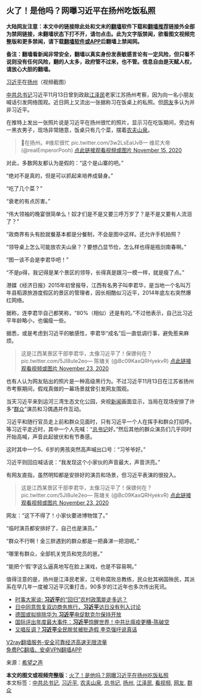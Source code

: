  <h2>火了！是他吗？网曝习近平在扬州吃饭私照</h2> <p class="notice"><b>大陆网友注意：本文中的链接除此处和文末的<a href="https://github.com/bannedbook/fanqiang" >翻墙</a>软件下载和<a href="https://github.com/killgcd/justmysocks/blob/master/README.md">翻墙推荐</a>链接外全部为禁网链接，未翻墙状态下打不开，请勿点击。此为文字版禁闻，欲看图文视频完整版和更多禁闻，请下载<a href="https://github.com/bannedbook/fanqiang">翻墙软件或APP</a>后翻墙上禁闻网。</p><p>备注：翻墙看新闻非常安全，翻墙以真实身份发表敏感言论有一定风险，但只看不说则没有任何风险，翻的人太多，政府管不过来，也不管。信息自由是天赋人权，请放心大胆的翻墙。</b></p>  <div class="entry"> <p id="conimg"><a href="https://www.bannedbook.org/bnews/tag/%e4%b9%a0%e8%bf%91%e5%b9%b3/" class="st_tag internal_tag" rel="tag" title="标签 习近平 下的日志">习近平</a>在<a href="https://www.bannedbook.org/bnews/tag/%e6%89%ac%e5%b7%9e/" class="st_tag internal_tag" rel="tag" title="标签 扬州 下的日志">扬州</a>（视频截图）</p> <p><a href="https://www.bannedbook.org/bnews/tag/%e4%b8%ad%e5%85%b1%e6%80%bb%e4%b9%a6%e8%ae%b0/" class="st_tag internal_tag" rel="tag" title="标签 中共总书记 下的日志">中共总书记</a>习近平11月13日曾到政敌<a href="https://www.bannedbook.org/bnews/tag/%e6%b1%9f%e6%b3%bd%e6%b0%91/" class="st_tag internal_tag" rel="tag" title="标签 江泽民 下的日志">江泽民</a>老家江苏扬州考察，因为向一名小朋友喊话引发网络围观。近日网上又流出一张据称习在饭桌上的私照。但<a href="https://www.bannedbook.org/bnews/tag/%e7%bd%91%e5%8f%8b/" class="st_tag internal_tag" rel="tag" title="标签 网友 下的日志">网友</a>多认为并非习近平。</p> <p>在推特上发出一张照片说是习近平在扬州很忙的照片，显示习在吃饭期间，旁边有一黑衣男子，现场非常随意，饭桌只有几个菜，摆着<a href="https://www.bannedbook.org/bnews/tag/%E5%86%9C%E5%A4%AB%E5%B1%B1%E6%B3%89/" class="st_tag internal_tag" rel="tag" title="标签 农夫山泉 下的日志">农夫山泉</a>。</p> <blockquote><p>🐻在扬州。#维尼很忙 pic.twitter.com/3w2LsEaUvB— 维尼大帝 (@realEmperorPooh) <a href="https://twitter.com/realEmperorPooh/status/1327941691953692672?ref_src=twsrc%5Etfw">点此链接观看视频或图片 November 15, 2020</a></p></blockquote> <p>对此，多数网友都认为是假的：“这个是山寨的吧。”</p> <p>“绝对不是真的，但是可以抓起来培养成替身。”</p> <p>“吃了几个菜？”</p>  <p>“衰老的有点厉害。”</p> <p>“伟大领袖的晚宴很简单么！奴才们是不是又要三呼万岁了？是不是又要有人流泪了？”</p> <p>“政商界有头有脸就餐基本都是分餐制，不会是图中这样。还允许手机拍照？</p> <p>“领导桌上怎么可能放农夫山泉？？要想凸显节俭，怎么样也得是瓶剑南春啊。”</p> <p>“图一该不会是李君华吧！”</p> <p>“不是p得，我记得是某个景区的领导，长得真是跟习一模一样，就是瘦了点。”</p> <p>港媒《经济日报》2015年初曾报导，江西有名男子叫李君华，是当地一个名叫万年县稻源旅游度假区的景区的管理者，因长相酷似习近平，2014年底左右突然爆红网络。</p>  <p>据称，连李君华自己都笑称，“80%（相似）还是有的。”不过他表示，自己比习近平年龄略小，也偏瘦一些。</p> <p>据悉，或是考虑到习近平的敏感性，李君华“成名”后一直低调行事，避免惹来麻烦。</p> <blockquote><p>这是江西某景区干部李君华，太像习近平了！保镖何在？ pic.twitter.com/5JI8uIe2eo— 陈塘关 (@Bc09KaxQRHyekvR) <a href="https://twitter.com/Bc09KaxQRHyekvR/status/1330847081657819136?ref_src=twsrc%5Etfw">点此链接观看视频或图片 November 23, 2020</a></p></blockquote> <p>也有人认为网友贴出的照片是一种高级黑行为。不过习近平11月13日在江苏省扬州市考察期间，假戏真做的一幕场景就曾引发网友围观。</p> <p>当天习近平来到运河三湾生态文化公园，央视<span class='wp_keywordlink_affiliate'><a href="https://www.bannedbook.org/" title="新闻">新闻</a></span>画面显示，当局在现场安排了许多“<a href="https://www.bannedbook.org/bnews/tag/%E7%BE%A4%E4%BC%97/" class="st_tag internal_tag" rel="tag" title="标签 群众 下的日志">群众</a>”演员和习偶遇并作互动。</p> <p>习近平和随行官员走上前和群众见面时，只有习近平一个人在挥手和群众打招呼。等习近平走近时，其中一个人先喊：“<a href="https://www.bannedbook.org/bnews/tag/%E6%80%BB%E4%B9%A6%E8%AE%B0/" class="st_tag internal_tag" rel="tag" title="标签 总书记 下的日志">总书记</a>好。”然后其他的群众演员们几乎同时开始高喊，声音此起彼伏和有节奏感。</p> <p>这时其中一个5、6岁的男孩突然高声喊出口号：“习爷爷好。”</p>  <p>习近平则回应喊话说：“我发现这个小家伙的声音最大，声音洪亮。”</p> <p>有网友直指，虽然明知都是安排好的演员和场景，但习近平表演的很投入。</p> <blockquote><p>这是江西某景区干部李君华，太像习近平了！保镖何在？ pic.twitter.com/5JI8uIe2eo— 陈塘关 (@Bc09KaxQRHyekvR) <a href="https://twitter.com/Bc09KaxQRHyekvR/status/1330847081657819136?ref_src=twsrc%5Etfw">点此链接观看视频或图片 November 23, 2020</a></p></blockquote> <p>网友：“这下不得了！小家伙要进博物馆了。”</p> <p>“临时演员都安排好了，自己也是演员。”</p> <p>“群众不行啊！金三胖遇到的群众都是一把鼻涕一把泪呢。”</p> <p>“哪里有群众，全部机关党员和党员的崽。”</p>  <p>“能把个‘假’字这么逼真地写在脸上演戏，也是不容易啊。”</p> <p>值得注意的是，扬州是江泽民老家，江号称腐败总教练，民众批其祸国殃民，其派系在早几年一度被习近平沉重打击，90多岁的江近年也多次传出死讯。</p> <ul class='op-related-articles' title='相关阅读'> <li><a href='https://www.bannedbook.org/bnews/worldnews/20201125/1436542.html' target='_blank'>时事大家谈: <b>习近平</b>的“回归”农村政策能走多远？</a></li> <li><a href='https://www.bannedbook.org/bnews/headline/20201125/1436503.html' target='_blank'>日中同意恢复双边商务旅行，<b>习近平</b>访日没有列入讨论</a></li> <li><a href='https://www.bannedbook.org/bnews/headline/20201125/1436479.html' target='_blank'>德国或拟排除华为 <b>习近平</b>电促默克尔保持开放</a></li> <li><a href='https://www.bannedbook.org/bnews/taiwannews/20201124/1436444.html' target='_blank'>国际评出年度最大事件：<b>习近平</b>惊醒世界！中共比瘟疫更糟-陈破空</a></li> <li><a href='https://www.bannedbook.org/bnews/comments/20201124/1436358.html' target='_blank'>又唱反调？<b>习近平</b>全民脱贫被批造假 李克强吁说真话</a></li> </ul> <p class="texttj"> <a href="https://www.bannedbook.org/forum23/topic22702.html" target="_blank">V2ray翻墙服务-安全可靠经济高速无限流量</a><br/> <a href="https://github.com/bannedbook/fanqiang/wiki/%E7%A6%81%E9%97%BB%E7%BD%91%E5%AE%89%E5%8D%93%E7%BF%BB%E5%A2%99%E6%96%B0%E9%97%BBAPP" target="_blank">免费PC翻墙、安卓VPN翻墙APP</a></p><p> 来源：<span class='wp_keywordlink_affiliate'><a href="https://www.soundofhope.org" title="希望之声" target="_blank">希望之声</a></span> </p><a name='sharetosocial'></a>       <div><b>本文的图文或视频完整版</b>：<a href='https://www.bannedbook.org/bnews/cbnews/20201125/1436584.html'>火了！是他吗？网曝习近平在扬州吃饭私照</a></div>  </div><!--END ENTRY--> <div class="postfooter"> <div>本文标签：<a href="https://www.bannedbook.org/bnews/tag/%e4%b8%ad%e5%85%b1%e6%80%bb%e4%b9%a6%e8%ae%b0/" rel="tag">中共总书记</a>, <a href="https://www.bannedbook.org/bnews/tag/%e4%b9%a0%e8%bf%91%e5%b9%b3/" rel="tag">习近平</a>, <a href="https://www.bannedbook.org/bnews/tag/%E5%86%9C%E5%A4%AB%E5%B1%B1%E6%B3%89/" rel="tag">农夫山泉</a>, <a href="https://www.bannedbook.org/bnews/tag/%E6%80%BB%E4%B9%A6%E8%AE%B0/" rel="tag">总书记</a>, <a href="https://www.bannedbook.org/bnews/tag/%e6%89%ac%e5%b7%9e/" rel="tag">扬州</a>, <a href="https://www.bannedbook.org/bnews/tag/%e6%b1%9f%e6%b3%bd%e6%b0%91/" rel="tag">江泽民</a>, <a href="https://www.bannedbook.org/bnews/tag/%E7%9C%8B%E8%A7%86%E9%A2%91/" rel="tag">看视频</a>, <a href="https://www.bannedbook.org/bnews/tag/%e7%bd%91%e5%8f%8b/" rel="tag">网友</a>, <a href="https://www.bannedbook.org/bnews/tag/%E7%BE%A4%E4%BC%97/" rel="tag">群众</a></div>  </div><!--END POSTFOOTER--> 